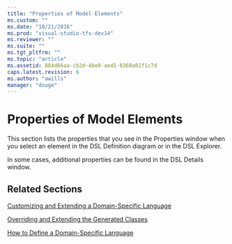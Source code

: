 ```yaml
---
title: "Properties of Model Elements"
ms.custom: ""
ms.date: "10/21/2016"
ms.prod: "visual-studio-tfs-dev14"
ms.reviewer: ""
ms.suite: ""
ms.tgt_pltfrm: ""
ms.topic: "article"
ms.assetid: 884d66aa-cb2d-4be0-ae45-8360a01f1c7d
caps.latest.revision: 6
ms.author: "awills"
manager: "douge"
---
```

# Properties of Model Elements
This section lists the properties that you see in the Properties window when you select an element in the DSL Definition diagram or in the DSL Explorer.  
  
 In some cases, additional properties can be found in the DSL Details window.  
  
## Related Sections  
 [Customizing and Extending a Domain-Specific Language](../modeling/customizing-and-extending-a-domain-specific-language.md)  
  
 [Overriding and Extending the Generated Classes](../modeling/overriding-and-extending-the-generated-classes.md)  
  
 [How to Define a Domain-Specific Language](../modeling/how-to-define-a-domain-specific-language.md)
